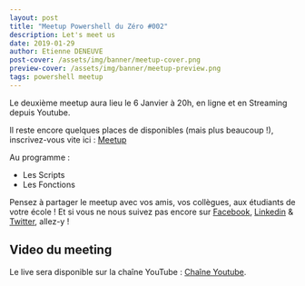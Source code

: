 ```yaml
---
layout: post
title: "Meetup Powershell du Zéro #002"
description: Let's meet us
date: 2019-01-29
author: Etienne DENEUVE
post-cover: /assets/img/banner/meetup-cover.png
preview-cover: /assets/img/banner/meetup-preview.png
tags: powershell meetup
---
```

Le deuxième meetup aura lieu le 6 Janvier à 20h, en ligne et en Streaming depuis Youtube.

Il reste encore quelques places de disponibles (mais plus beaucoup !), inscrivez-vous vite ici : [Meetup](https://www.meetup.com/fr-FR/Powershell-du-Zero/events/258067278/)

Au programme :

- Les Scripts
- Les Fonctions

Pensez à partager le meetup avec vos amis, vos collègues, aux étudiants de votre école !
Et si vous ne nous suivez pas encore sur [Facebook](https://www.facebook.com/Powershell-Du-Zero-393139121263087/), [Linkedin](https://linkedin.com/company/powershell-du-zero) & [Twitter](https://twitter.com/PowershellZ), allez-y !

## Video du meeting

Le live sera disponible sur la chaîne YouTube : [Chaîne Youtube](https://www.youtube.com/channel/UCdj-wRUwka5oloALBYjJp7g).
